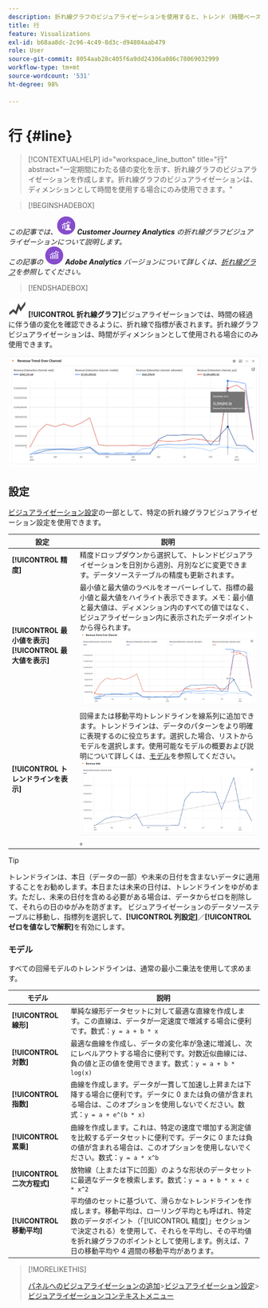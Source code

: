 ```yaml
---
description: 折れ線グラフのビジュアライゼーションを使用すると、トレンド（時間ベース）のデータセットを表現できます。
title: 行
feature: Visualizations
exl-id: b68aa8dc-2c96-4c49-8d3c-d94804aab479
role: User
source-git-commit: 8054aab28c405f6a9dd24306a086c78069032999
workflow-type: tm+mt
source-wordcount: '531'
ht-degree: 98%

---
```


# 行 {#line}

<!-- markdownlint-disable MD034 -->

>[!CONTEXTUALHELP]
>id="workspace_line_button"
>title="行"
>abstract="一定期間にわたる値の変化を示す、折れ線グラフのビジュアライゼーションを作成します。折れ線グラフのビジュアライゼーションは、ディメンションとして時間を使用する場合にのみ使用できます。"

<!-- markdownlint-enable MD034 -->


>[!BEGINSHADEBOX]

_この記事では、_![CustomerJourneyAnalytics](/help/assets/icons/CustomerJourneyAnalytics.svg) _&#x200B;**Customer Journey Analytics** の折れ線グラフビジュアライゼーションについて説明します。_<br/>_この記事の_ ![AdobeAnalytics](/help/assets/icons/AdobeAnalytics.svg) _&#x200B;**Adobe Analytics** バージョンについて詳しくは、[折れ線グラフ](https://experienceleague.adobe.com/ja/docs/analytics/analyze/analysis-workspace/visualizations/line)を参照してください。_

>[!ENDSHADEBOX]


![GraphTrend](/help/assets/icons/GraphTrend.svg) **[!UICONTROL 折れ線グラフ]**&#x200B;ビジュアライゼーションでは、時間の経過に伴う値の変化を確認できるように、折れ線で指標が表されます。折れ線グラフビジュアライゼーションは、時間がディメンションとして使用される場合にのみ使用できます。

![行のビジュアライゼーション](assets/line-viz.png)


## 設定

[ビジュアライゼーション設定](freeform-analysis-visualizations.md#settings)の一部として、特定の折れ線グラフビジュアライゼーション設定を使用できます。

| 設定 | 説明 |
|---|---|
| **[!UICONTROL 精度]** | 精度ドロップダウンから選択して、トレンドビジュアライゼーションを日別から週別、月別などに変更できます。データソーステーブルの精度も更新されます。 |
| **[!UICONTROL 最小値を表示]** <br/>**[!UICONTROL 最大値を表示&#x200B;]** | 最小値と最大値のラベルをオーバーレイして、指標の最小値と最大値をハイライト表示できます。メモ：最小値と最大値は、ディメンション内のすべての値ではなく、ビジュアライゼーション内に表示されたデータポイントから得られます。<br/>![最小値と最大値のラベルを持つオーバーレイ。](assets/min-max-labels.png) |
| **[!UICONTROL トレンドラインを表示]** | 回帰または移動平均トレンドラインを線系列に追加できます。トレンドラインは、データのパターンをより明確に表現するのに役立ちます。選択した場合、リストからモデルを選択します。使用可能なモデルの概要および説明について詳しくは、[モデル](#models)を参照してください。<br/>![線形トレンドライン](assets/show-linear-trendline.png)。 |

>[!TIP]
>
>トレンドラインは、本日（データの一部）や未来の日付を含まないデータに適用することをお勧めします。本日または未来の日付は、トレンドラインをゆがめます。ただし、未来の日付を含める必要がある場合は、データからゼロを削除して、それらの日のゆがみを防ぎます。 ビジュアライゼーションのデータソーステーブルに移動し、指標列を選択して、**[!UICONTROL 列設定]**／**[!UICONTROL ゼロを値なしで解釈]**&#x200B;を有効にします。



### モデル

すべての回帰モデルのトレンドラインは、通常の最小二乗法を使用して求めます。

| モデル | 説明 |
| --- | --- |
| **[!UICONTROL 線形]** | 単純な線形データセットに対して最適な直線を作成します。この直線は、データが一定速度で増減する場合に便利です。数式：`y = a + b * x` |
| **[!UICONTROL 対数]** | 最適な曲線を作成し、データの変化率が急速に増減し、次にレベルアウトする場合に便利です。対数近似曲線には、負の値と正の値を使用できます。数式：`y = a + b * log(x)` |
| **[!UICONTROL 指数]** | 曲線を作成します。データが一貫して加速し上昇または下降する場合に便利です。データに 0 または負の値が含まれる場合は、このオプションを使用しないでください。数式：`y = a + e^(b * x)` |
| **[!UICONTROL 累乗]** | 曲線を作成します。これは、特定の速度で増加する測定値を比較するデータセットに便利です。データに 0 または負の値が含まれる場合は、このオプションを使用しないでください。数式：`y = a * x^b` |
| **[!UICONTROL 二次方程式]** | 放物線（上または下に凹面）のような形状のデータセットに最適なデータを検索します。数式：`y = a + b * x + c * x^2` |
| **[!UICONTROL 移動平均]** | 平均値のセットに基づいて、滑らかなトレンドラインを作成します。移動平均は、ローリング平均とも呼ばれ、特定数のデータポイント（「[!UICONTROL 精度]」セクションで決定される）を使用して、それらを平均し、その平均値を折れ線グラフのポイントとして使用します。例えば、7 日の移動平均や 4 週間の移動平均があります。 |

>[!MORELIKETHIS]
>
>[パネルへのビジュアライゼーションの追加](/help/analysis-workspace/visualizations/freeform-analysis-visualizations.md#add-visualizations-to-a-panel)
>&#x200B;>[ビジュアライゼーション設定](/help/analysis-workspace/visualizations/freeform-analysis-visualizations.md#settings)
>&#x200B;>[ビジュアライゼーションコンテキストメニュー](/help/analysis-workspace/visualizations/freeform-analysis-visualizations.md#context-menu)
>

